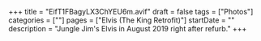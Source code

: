 +++
title = "EifT1FBagyLX3ChYEU6m.avif"
draft = false
tags = ["Photos"]
categories = [""]
pages = ["Elvis (The King Retrofit)"]
startDate = ""
description = "Jungle Jim's Elvis in August 2019 right after refurb."
+++
